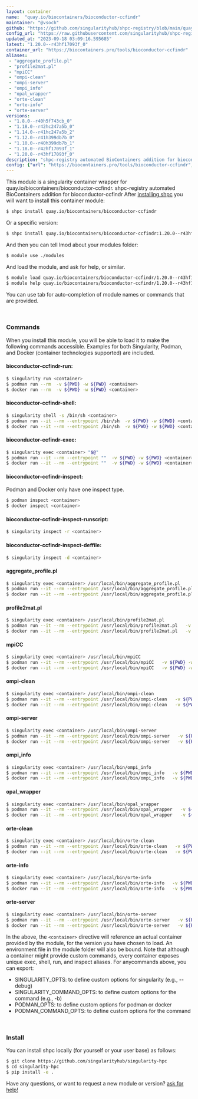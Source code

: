 ```yaml
---
layout: container
name:  "quay.io/biocontainers/bioconductor-ccfindr"
maintainer: "@vsoch"
github: "https://github.com/singularityhub/shpc-registry/blob/main/quay.io/biocontainers/bioconductor-ccfindr/container.yaml"
config_url: "https://raw.githubusercontent.com/singularityhub/shpc-registry/main/quay.io/biocontainers/bioconductor-ccfindr/container.yaml"
updated_at: "2023-09-18 03:09:16.595685"
latest: "1.20.0--r43hf17093f_0"
container_url: "https://biocontainers.pro/tools/bioconductor-ccfindr"
aliases:
 - "aggregate_profile.pl"
 - "profile2mat.pl"
 - "mpiCC"
 - "ompi-clean"
 - "ompi-server"
 - "ompi_info"
 - "opal_wrapper"
 - "orte-clean"
 - "orte-info"
 - "orte-server"
versions:
 - "1.8.0--r40h5f743cb_0"
 - "1.18.0--r42hc247a5b_0"
 - "1.14.0--r41hc247a5b_2"
 - "1.12.0--r41h399db7b_0"
 - "1.10.0--r40h399db7b_1"
 - "1.18.0--r42hf17093f_1"
 - "1.20.0--r43hf17093f_0"
description: "shpc-registry automated BioContainers addition for bioconductor-ccfindr"
config: {"url": "https://biocontainers.pro/tools/bioconductor-ccfindr", "maintainer": "@vsoch", "description": "shpc-registry automated BioContainers addition for bioconductor-ccfindr", "latest": {"1.20.0--r43hf17093f_0": "sha256:dc22d8e2bd5a762204017e22aaa4b89c2dd7e10878d85dfd7cc4c37cbaf3e322"}, "tags": {"1.8.0--r40h5f743cb_0": "sha256:d073f895818d84225ac8b44392d728ebc910d066a9baf22d57f5faef239a8035", "1.18.0--r42hc247a5b_0": "sha256:e79d0fa05cfb5f68d00a5e3ca6834c42216a3154950711b7296dafd9e242ee15", "1.14.0--r41hc247a5b_2": "sha256:8a478898376fee90422a4ac418d4cd961f23ba96f7cdd8c0e0bed5c761bf029e", "1.12.0--r41h399db7b_0": "sha256:9cc38add8058259b1dbe16f3ca6c698b0c80d8f59ab5672e174f0b102a46accb", "1.10.0--r40h399db7b_1": "sha256:1652d6feb16b40c2e7ed1de27c25b8c3702b7c76cc2366f557306670ea526edc", "1.18.0--r42hf17093f_1": "sha256:df85c7d81b4a82777abd6a1ed33dc65632414f6b60cabe3c6d579432a51147f3", "1.20.0--r43hf17093f_0": "sha256:dc22d8e2bd5a762204017e22aaa4b89c2dd7e10878d85dfd7cc4c37cbaf3e322"}, "docker": "quay.io/biocontainers/bioconductor-ccfindr", "aliases": {"aggregate_profile.pl": "/usr/local/bin/aggregate_profile.pl", "profile2mat.pl": "/usr/local/bin/profile2mat.pl", "mpiCC": "/usr/local/bin/mpiCC", "ompi-clean": "/usr/local/bin/ompi-clean", "ompi-server": "/usr/local/bin/ompi-server", "ompi_info": "/usr/local/bin/ompi_info", "opal_wrapper": "/usr/local/bin/opal_wrapper", "orte-clean": "/usr/local/bin/orte-clean", "orte-info": "/usr/local/bin/orte-info", "orte-server": "/usr/local/bin/orte-server"}}
---
```


This module is a singularity container wrapper for quay.io/biocontainers/bioconductor-ccfindr.
shpc-registry automated BioContainers addition for bioconductor-ccfindr
After [installing shpc](#install) you will want to install this container module:


```bash
$ shpc install quay.io/biocontainers/bioconductor-ccfindr
```

Or a specific version:

```bash
$ shpc install quay.io/biocontainers/bioconductor-ccfindr:1.20.0--r43hf17093f_0
```

And then you can tell lmod about your modules folder:

```bash
$ module use ./modules
```

And load the module, and ask for help, or similar.

```bash
$ module load quay.io/biocontainers/bioconductor-ccfindr/1.20.0--r43hf17093f_0
$ module help quay.io/biocontainers/bioconductor-ccfindr/1.20.0--r43hf17093f_0
```

You can use tab for auto-completion of module names or commands that are provided.

<br>

### Commands

When you install this module, you will be able to load it to make the following commands accessible.
Examples for both Singularity, Podman, and Docker (container technologies supported) are included.

#### bioconductor-ccfindr-run:

```bash
$ singularity run <container>
$ podman run --rm  -v ${PWD} -w ${PWD} <container>
$ docker run --rm  -v ${PWD} -w ${PWD} <container>
```

#### bioconductor-ccfindr-shell:

```bash
$ singularity shell -s /bin/sh <container>
$ podman run --it --rm --entrypoint /bin/sh  -v ${PWD} -w ${PWD} <container>
$ docker run --it --rm --entrypoint /bin/sh  -v ${PWD} -w ${PWD} <container>
```

#### bioconductor-ccfindr-exec:

```bash
$ singularity exec <container> "$@"
$ podman run --it --rm --entrypoint ""  -v ${PWD} -w ${PWD} <container> "$@"
$ docker run --it --rm --entrypoint ""  -v ${PWD} -w ${PWD} <container> "$@"
```

#### bioconductor-ccfindr-inspect:

Podman and Docker only have one inspect type.

```bash
$ podman inspect <container>
$ docker inspect <container>
```

#### bioconductor-ccfindr-inspect-runscript:

```bash
$ singularity inspect -r <container>
```

#### bioconductor-ccfindr-inspect-deffile:

```bash
$ singularity inspect -d <container>
```


#### aggregate_profile.pl

```bash
$ singularity exec <container> /usr/local/bin/aggregate_profile.pl
$ podman run --it --rm --entrypoint /usr/local/bin/aggregate_profile.pl   -v ${PWD} -w ${PWD} <container> -c " $@"
$ docker run --it --rm --entrypoint /usr/local/bin/aggregate_profile.pl   -v ${PWD} -w ${PWD} <container> -c " $@"
```


#### profile2mat.pl

```bash
$ singularity exec <container> /usr/local/bin/profile2mat.pl
$ podman run --it --rm --entrypoint /usr/local/bin/profile2mat.pl   -v ${PWD} -w ${PWD} <container> -c " $@"
$ docker run --it --rm --entrypoint /usr/local/bin/profile2mat.pl   -v ${PWD} -w ${PWD} <container> -c " $@"
```


#### mpiCC

```bash
$ singularity exec <container> /usr/local/bin/mpiCC
$ podman run --it --rm --entrypoint /usr/local/bin/mpiCC   -v ${PWD} -w ${PWD} <container> -c " $@"
$ docker run --it --rm --entrypoint /usr/local/bin/mpiCC   -v ${PWD} -w ${PWD} <container> -c " $@"
```


#### ompi-clean

```bash
$ singularity exec <container> /usr/local/bin/ompi-clean
$ podman run --it --rm --entrypoint /usr/local/bin/ompi-clean   -v ${PWD} -w ${PWD} <container> -c " $@"
$ docker run --it --rm --entrypoint /usr/local/bin/ompi-clean   -v ${PWD} -w ${PWD} <container> -c " $@"
```


#### ompi-server

```bash
$ singularity exec <container> /usr/local/bin/ompi-server
$ podman run --it --rm --entrypoint /usr/local/bin/ompi-server   -v ${PWD} -w ${PWD} <container> -c " $@"
$ docker run --it --rm --entrypoint /usr/local/bin/ompi-server   -v ${PWD} -w ${PWD} <container> -c " $@"
```


#### ompi_info

```bash
$ singularity exec <container> /usr/local/bin/ompi_info
$ podman run --it --rm --entrypoint /usr/local/bin/ompi_info   -v ${PWD} -w ${PWD} <container> -c " $@"
$ docker run --it --rm --entrypoint /usr/local/bin/ompi_info   -v ${PWD} -w ${PWD} <container> -c " $@"
```


#### opal_wrapper

```bash
$ singularity exec <container> /usr/local/bin/opal_wrapper
$ podman run --it --rm --entrypoint /usr/local/bin/opal_wrapper   -v ${PWD} -w ${PWD} <container> -c " $@"
$ docker run --it --rm --entrypoint /usr/local/bin/opal_wrapper   -v ${PWD} -w ${PWD} <container> -c " $@"
```


#### orte-clean

```bash
$ singularity exec <container> /usr/local/bin/orte-clean
$ podman run --it --rm --entrypoint /usr/local/bin/orte-clean   -v ${PWD} -w ${PWD} <container> -c " $@"
$ docker run --it --rm --entrypoint /usr/local/bin/orte-clean   -v ${PWD} -w ${PWD} <container> -c " $@"
```


#### orte-info

```bash
$ singularity exec <container> /usr/local/bin/orte-info
$ podman run --it --rm --entrypoint /usr/local/bin/orte-info   -v ${PWD} -w ${PWD} <container> -c " $@"
$ docker run --it --rm --entrypoint /usr/local/bin/orte-info   -v ${PWD} -w ${PWD} <container> -c " $@"
```


#### orte-server

```bash
$ singularity exec <container> /usr/local/bin/orte-server
$ podman run --it --rm --entrypoint /usr/local/bin/orte-server   -v ${PWD} -w ${PWD} <container> -c " $@"
$ docker run --it --rm --entrypoint /usr/local/bin/orte-server   -v ${PWD} -w ${PWD} <container> -c " $@"
```



In the above, the `<container>` directive will reference an actual container provided
by the module, for the version you have chosen to load. An environment file in the
module folder will also be bound. Note that although a container
might provide custom commands, every container exposes unique exec, shell, run, and
inspect aliases. For anycommands above, you can export:

 - SINGULARITY_OPTS: to define custom options for singularity (e.g., --debug)
 - SINGULARITY_COMMAND_OPTS: to define custom options for the command (e.g., -b)
 - PODMAN_OPTS: to define custom options for podman or docker
 - PODMAN_COMMAND_OPTS: to define custom options for the command

<br>

### Install

You can install shpc locally (for yourself or your user base) as follows:

```bash
$ git clone https://github.com/singularityhub/singularity-hpc
$ cd singularity-hpc
$ pip install -e .
```

Have any questions, or want to request a new module or version? [ask for help!](https://github.com/singularityhub/singularity-hpc/issues)